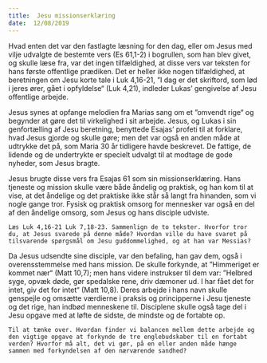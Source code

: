 ```yaml
---
title:  Jesu missionserklæring
date:  12/08/2019
---
```


Hvad enten det var den fastlagte læsning for den dag, eller om Jesus med vilje udvalgte de bestemte vers (Es 61,1-2) i bogrullen, som han blev givet, og skulle læse fra, var det ingen tilfældighed, at disse vers var teksten for hans første offentlige prædiken. Det er heller ikke nogen tilfældighed, at beretningen om Jesu korte tale i Luk 4,16-21, ”I dag er det skriftord, som lød i jeres ører, gået i opfyldelse“ (Luk 4,21), indleder Lukas’ gengivelse af Jesu offentlige arbejde.

Jesus synes at opfange melodien fra Marias sang om et ”omvendt rige“ og begynder at gøre det til virkelighed i sit arbejde. Jesus, og Lukas i sin genfortælling af Jesu beretning, benyttede Esajas’ profeti til at forklare, hvad Jesus gjorde og skulle gøre; men det var også en anden måde at udtrykke det på, som Maria 30 år tidligere havde beskrevet. De fattige, de lidende og de undertrykte er specielt udvalgt til at modtage de gode nyheder, som Jesus bragte.

Jesus brugte disse vers fra Esajas 61 som sin missionserklæring. Hans tjeneste og mission skulle være både åndelig og praktisk, og han kom til at vise, at det åndelige og det praktiske ikke står så langt fra hinanden, som vi nogle gange tror. Fysisk og praktisk omsorg for mennesker var også en del af den åndelige omsorg, som Jesus og hans disciple udviste.

`Læs Luk 4,16-21 Luk 7,18-23. Sammenlign de to tekster. Hvorfor tror du, at Jesus svarede på denne måde? Hvordan ville du have svaret på tilsvarende spørgsmål om Jesu guddommelighed, og at han var Messias?`

Da Jesus udsendte sine disciple, var den befaling, han gav dem, også i overensstemmelse med hans mission. De skulle forkynde, at ”Himmeriget er kommet nær“ (Matt 10,7); men hans videre instrukser til dem var: ”Helbred syge, opvæk døde, gør spedalske rene, driv dæmoner ud. I har fået det for intet, giv det for intet“ (Matt 10,8). Deres arbejde i hans navn skulle genspejle og omsætte værdierne i praksis og principperne i Jesu tjeneste og det rige, han indbød menneskene til. Disciplene skulle også tage del i Jesu opgave med at løfte de sidste, de mindste og de fortabte op.

`Til at tænke over. Hvordan finder vi balancen mellem dette arbejde og den vigtige opgave at forkynde de tre englebudskaber til en fortabt verden? Hvorfor må alt, det vi gør, på en eller anden måde hænge sammen med forkyndelsen af den nærværende sandhed?`